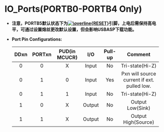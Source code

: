# IO_Ports(PORTB0-PORTB4 Only)

- **注意，PORTB5默认状态下为<a href="https://www.codecogs.com/eqnedit.php?latex=\overline{RESET}" target="_blank"><img src="https://latex.codecogs.com/gif.latex?\overline{RESET}" title="\overline{RESET}" /></a>引脚，上电后需保持高电平，可通过设置熔丝更改默认设置，但会影响USBASP下载功能。**

- **Port Pin Configurations:**

  | DDxn | PORTxn | PUD(in MCUCR) |  I/O   | Pull-up |                   Comment                   |
  | :--: | :----: | :-----------: | :----: | :-----: | :-----------------------------------------: |
  |  0   |   0    |       X       | Input  |   No    |               Tri-state(Hi-Z)               |
  |  0   |   1    |       0       | Input  |   Yes   | Pxn will source current if ext. pulled low. |
  |  0   |   1    |       1       | Input  |   No    |               Tri-state(Hi-Z)               |
  |  1   |   0    |       X       | Output |   No    |              Output Low(Sink)               |
  |  1   |   1    |       X       | Output |   No    |             Output High(Source)             |


